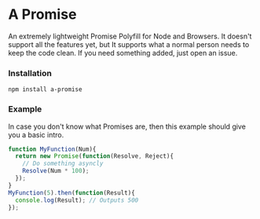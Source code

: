 A Promise
=========

An extremely lightweight Promise Polyfill for Node and Browsers. It doesn't support all the features yet, but It supports what a normal person needs to keep the code clean.
If you need something added, just open an issue.

### Installation
```
npm install a-promise
```

### Example

In case you don't know what Promises are, then this example should give you a basic intro.
```js
function MyFunction(Num){
  return new Promise(function(Resolve, Reject){
    // Do something asyncly
    Resolve(Num * 100);
  });
}
MyFunction(5).then(function(Result){
  console.log(Result); // Outputs 500
});
```